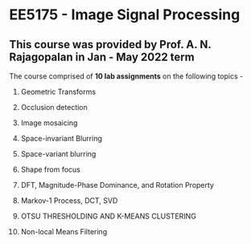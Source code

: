 # EE5175 - Image Signal Processing 
## This course was provided by Prof. A. N. Rajagopalan in Jan - May 2022 term


The course comprised of **10 lab assignments** on the following topics - 


  1. Geometric Transforms

  2. Occlusion detection

  3. Image mosaicing

  4. Space-invariant Blurring

  5. Space-variant blurring

  6. Shape from focus

  7. DFT, Magnitude-Phase Dominance, and Rotation Property

  8. Markov-1 Process, DCT, SVD

  9. OTSU THRESHOLDING AND K-MEANS CLUSTERING

  10. Non-local Means Filtering
